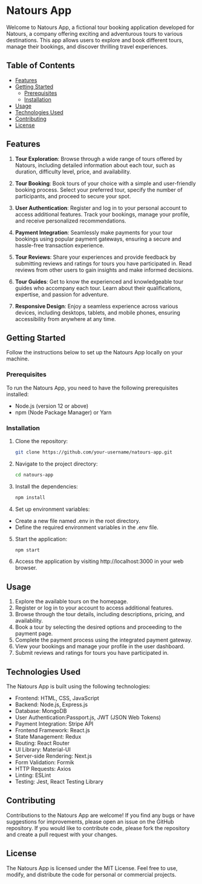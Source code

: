 # Natours App

Welcome to Natours App, a fictional tour booking application developed for Natours, a company offering exciting and adventurous tours to various destinations. This app allows users to explore and book different tours, manage their bookings, and discover thrilling travel experiences.

## Table of Contents

- [Features](#features)
- [Getting Started](#getting-started)
  - [Prerequisites](#prerequisites)
  - [Installation](#installation)
- [Usage](#usage)
- [Technologies Used](#technologies-used)
- [Contributing](#contributing)
- [License](#license)

## Features

1. **Tour Exploration**: Browse through a wide range of tours offered by Natours, including detailed information about each tour, such as duration, difficulty level, price, and availability.

2. **Tour Booking**: Book tours of your choice with a simple and user-friendly booking process. Select your preferred tour, specify the number of participants, and proceed to secure your spot.

3. **User Authentication**: Register and log in to your personal account to access additional features. Track your bookings, manage your profile, and receive personalized recommendations.

4. **Payment Integration**: Seamlessly make payments for your tour bookings using popular payment gateways, ensuring a secure and hassle-free transaction experience.

5. **Tour Reviews**: Share your experiences and provide feedback by submitting reviews and ratings for tours you have participated in. Read reviews from other users to gain insights and make informed decisions.

6. **Tour Guides**: Get to know the experienced and knowledgeable tour guides who accompany each tour. Learn about their qualifications, expertise, and passion for adventure.

7. **Responsive Design**: Enjoy a seamless experience across various devices, including desktops, tablets, and mobile phones, ensuring accessibility from anywhere at any time.


## Getting Started

Follow the instructions below to set up the Natours App locally on your machine.

### Prerequisites

To run the Natours App, you need to have the following prerequisites installed:

- Node.js (version 12 or above)
- npm (Node Package Manager) or Yarn

### Installation

1. Clone the repository:

   ```bash
   git clone https://github.com/your-username/natours-app.git


2. Navigate to the project directory:

    ```bash
    cd natours-app

3. Install the dependencies:

    ```bash
    npm install

4. Set up environment variables:

* Create a new file named .env in the root directory.
* Define the required environment variables in the .env file. 

5. Start the application:

    ```bash
    npm start

6. Access the application by visiting http://localhost:3000 in your web browser.

## Usage

1. Explore the available tours on the homepage.
2. Register or log in to your account to access additional features.
3. Browse through the tour details, including descriptions, pricing, and availability.
4. Book a tour by selecting the desired options and proceeding to the payment page.
5. Complete the payment process using the integrated payment gateway.
6. View your bookings and manage your profile in the user dashboard.
7. Submit reviews and ratings for tours you have participated in.

## Technologies Used

The Natours App is built using the following technologies:

* Frontend: HTML, CSS, JavaScript
* Backend: Node.js, Express.js
* Database: MongoDB
* User Authentication:Passport.js, JWT (JSON Web Tokens)
* Payment Integration: Stripe API
* Frontend Framework: React.js
* State Management: Redux
* Routing: React Router
* UI Library: Material-UI
* Server-side Rendering: Next.js
* Form Validation: Formik
* HTTP Requests: Axios
* Linting: ESLint
* Testing: Jest, React Testing Library

## Contributing

Contributions to the Natours App are welcome! If you find any bugs or have suggestions for improvements, please open an issue on the GitHub repository. If you would like to contribute code, please fork the repository and create a pull request with your changes.

## License

The Natours App is licensed under the MIT License. Feel free to use, modify, and distribute the code for personal or commercial projects.